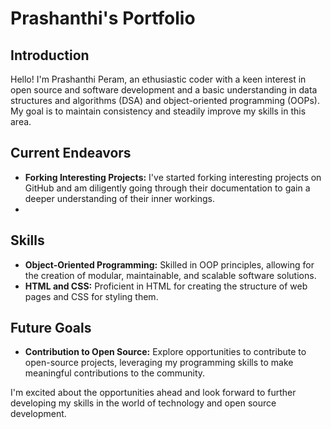 # Prashanthi's Portfolio

## Introduction

Hello! I'm Prashanthi Peram, an ethusiastic coder with a keen interest in open source and software development and a basic understanding in data structures and algorithms (DSA) and object-oriented programming (OOPs). My goal is to maintain consistency and steadily improve my skills in this area.

## Current Endeavors

- **Forking Interesting Projects:** I've started forking interesting projects on GitHub and am diligently going through their documentation to gain a deeper understanding of their inner workings.
- 
## Skills

- **Object-Oriented Programming:** Skilled in OOP principles, allowing for the creation of modular, maintainable, and scalable software solutions.
- **HTML and CSS:** Proficient in HTML for creating the structure of web pages and CSS for styling them.

## Future Goals

- **Contribution to Open Source:** Explore opportunities to contribute to open-source projects, leveraging my programming skills to make meaningful contributions to the community.

I'm excited about the opportunities ahead and look forward to further developing my skills in the world of technology and open source development.
